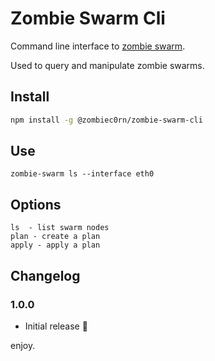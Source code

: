 # Zombie Swarm Cli

Command line interface to [zombie swarm]().

Used to query and manipulate zombie swarms.

## Install

```sh
npm install -g @zombiec0rn/zombie-swarm-cli
```

## Use

```
zombie-swarm ls --interface eth0
```

## Options

```
ls  - list swarm nodes
plan - create a plan
apply - apply a plan
```

## Changelog

### 1.0.0

* Initial release :tada:

enjoy.
